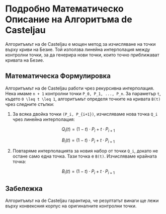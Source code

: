 # Подробно Математическо Описание на Алгоритъма de Casteljau

Алгоритъмът на de Casteljau е мощен метод за изчисляване на точки върху криви на Безие. Той използва линейна интерполация между контролни точки, за да генерира нови точки, които точно приближават кривата на Безие.

## Математическа Формулировка

Алгоритъмът на de Casteljau работи чрез рекурсивна интерполация. Нека имаме `n + 1` контролни точки `P_0, P_1, ..., P_n`. За параметър `t`, където `0 \leq t \leq 1`, алгоритъмът определя точките на кривата `B(t)` чрез следните стъпки:

1. За всяка двойка точки `(P_i, P_{i+1})`, изчисляваме нова точка `Q_i` чрез линейна интерполация:

   $$ 
   Q_i(t) = (1 - t) \cdot P_i + t \cdot P_{i+1} 
   $$
   
   $$ 
   B_i(t) = (1 - t) \cdot P_i + t \cdot P_{i+1} 
   $$
   
3. Повтаряме интерполацията за новия набор от точки `Q_i`, докато не остане само една точка. Тази точка е `B(t)`.
   Изчисляваме крайната точка:

   $$ 
   B_i(t) = (1 - t) \cdot P_i + t \cdot P_{i+1} 
   $$

## Забележка

Алгоритъмът на de Casteljau гарантира, че резултатът винаги ще лежи върху конвексния корпус на оригиналните контролни точки.
